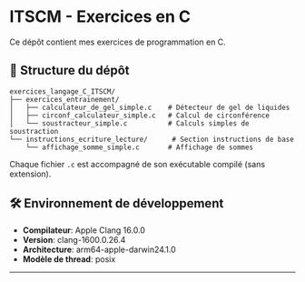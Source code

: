 # ITSCM - Exercices en C
Ce dépôt contient mes exercices de programmation en C.

## 📂 Structure du dépôt
```
exercices_langage_C_ITSCM/
├── exercices_entrainement/  
│   ├── calculateur_de_gel_simple.c    # Détecteur de gel de liquides  
│   ├── circonf_calculateur_simple.c   # Calcul de circonférence 
│   └── soustracteur_simple.c          # Calculs simples de soustraction
└── instructions_ecriture_lecture/      # Section instructions de base
    └── affichage_somme_simple.c       # Affichage de sommes
```

Chaque fichier `.c` est accompagné de son exécutable compilé (sans extension).

## 🛠 Environnement de développement
- **Compilateur**: Apple Clang 16.0.0
- **Version**: clang-1600.0.26.4
- **Architecture**: arm64-apple-darwin24.1.0
- **Modèle de thread**: posix

---

